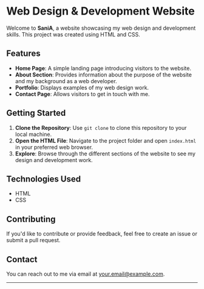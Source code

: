 #  Web Design & Development Website

Welcome to **SaniA**, a website showcasing my web design and development skills. This project was created using HTML and CSS.

## Features
- **Home Page**: A simple landing page introducing visitors to the website.
- **About Section**: Provides information about the purpose of the website and my background as a web developer.
- **Portfolio**: Displays examples of my web design work.
- **Contact Page**: Allows visitors to get in touch with me.

## Getting Started
1. **Clone the Repository**: Use `git clone` to clone this repository to your local machine.
2. **Open the HTML File**: Navigate to the project folder and open `index.html` in your preferred web browser.
3. **Explore**: Browse through the different sections of the website to see my design and development work.

## Technologies Used
- HTML
- CSS

## Contributing
If you'd like to contribute or provide feedback, feel free to create an issue or submit a pull request.

## Contact
You can reach out to me via email at your.email@example.com.

---
